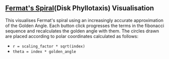## [Fermat's Spiral](https://en.wikipedia.org/wiki/Fermat%27s_spiral)(Disk Phyllotaxis) Visualisation

This visualises Fermat's spiral using an increasingly accurate approximation of the Golden Angle.
Each button click progresses the terms in the fibonacci sequence and recalculates the golden angle with them.
The circles drawn are placed according to polar coordinates calculated as follows:
  - `r = scaling_factor * sqrt(index)`
  - `theta = index * golden_angle`
